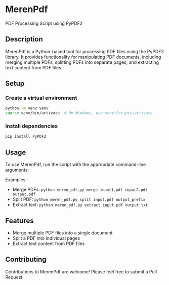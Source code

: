 # MerenPdf
PDF Processing Script using PyPDF2

## Description
MerenPdf is a Python-based tool for processing PDF files using the PyPDF2 library. It provides functionality for manipulating PDF documents, including merging multiple PDFs, splitting PDFs into separate pages, and extracting text content from PDF files.

## Setup

### Create a virtual environment

```bash
python -m venv venv
source venv/bin/activate  # On Windows, use venv\Scripts\activate
```

### Install dependencies
```bash
pip install PyPDF2
```



## Usage
To use MerenPdf, run the script with the appropriate command-line arguments:




Examples:
- Merge PDFs: `python meren_pdf.py merge input1.pdf input2.pdf output.pdf`
- Split PDF: `python meren_pdf.py split input.pdf output_prefix`
- Extract text: `python meren_pdf.py extract input.pdf output.txt`

## Features
- Merge multiple PDF files into a single document
- Split a PDF into individual pages
- Extract text content from PDF files


## Contributing
Contributions to MerenPdf are welcome! Please feel free to submit a Pull Request.


